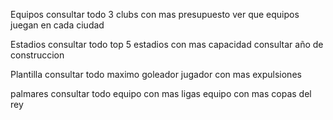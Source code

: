Equipos
consultar todo
3 clubs con mas presupuesto
ver que equipos juegan en cada ciudad


Estadios
consultar todo
top 5 estadios con mas capacidad
consultar año de construccion



Plantilla
consultar todo
maximo goleador
jugador con mas expulsiones


palmares
 consultar todo
equipo con mas ligas
equipo con mas copas del rey

